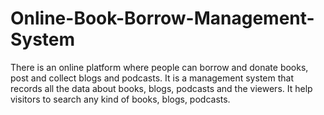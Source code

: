 # Online-Book-Borrow-Management-System
There is an online platform where people can borrow and donate books, post and collect blogs and podcasts.
It is a management system that records all the data about books, blogs, podcasts and the viewers. It help visitors to search any kind of books, blogs, podcasts.
